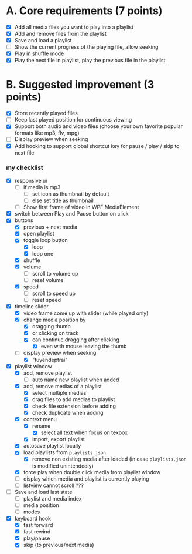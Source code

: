 # A. Core requirements (7 points)

- [x] Add all media files you want to play into a playlist
- [x] Add and remove files from the playlist
- [x] Save and load a playlist
- [ ] Show the current progress of the playing file, allow seeking
- [x] Play in shuffle mode
- [x] Play the next file in playlist, play the previous file in the playlist

# B. Suggested improvement (3 points)

- [x] Store recently played files
- [ ] Keep last played position for continuous viewing
- [x] Support both audio and video files (choose your own favorite popular formats like mp3, flv, mpg)
- [ ] Display preview when seeking
- [x] Add hooking to support global shortcut key for pause / play / skip to next file

### my checklist

- [x] responsive ui
  - [ ] if media is mp3
    - [ ] set icon as thumbnail by default
    - [ ] else set title as thumbnail
  - [ ] Show first frame of video in WPF MediaElement
  
- [x] switch between Play and Pause button on click
- [x] buttons
  - [x] previous + next media
  - [x] open playlist
  - [x] toggle loop button
    - [x] loop 
    - [x] loop one
  - [x] shuffle
  - [x] volume
    - [ ] scroll to volume up
    - [ ] reset volume
  - [x] speed
    - [ ] scroll to speed up
    - [ ] reset speed
- [x] timeline slider
  - [x] video frame come up with slider (while played only)
  - [x] change media position by 
    - [x] dragging thumb 
    - [x] or clicking on track
    - [x] can continue dragging after clicking
      - [x] even with mouse leaving the thumb
  - [ ] display preview when seeking
    - [x] "tuyendeptrai"
- [x] playlist window 
  - [x] add, remove playlist
    - [ ] auto name new playlist when added
  - [x] add, remove medias of a playlist
    - [x] select multiple medias
    - [x] drag files to add medias to playlist
    - [x] check file extension before adding
    - [x] check duplicate when adding
  - [x] context menu
    - [x] rename
      - [x] select all text when focus on texbox
    - [x] import, export playlist
  - [x] autosave playlist locally
  - [x] load playlists from `playlists.json`
    - [x] remove non existing media after loaded (in case `playlists.json` is modified unintendedly)
  - [x] force play when double click media from playlist window 
  - [ ] display which media and playlist is currently playing
  - [ ] listview cannot scroll ???
- [ ] Save and load last state
  - [ ] playlist and media index
  - [ ] media position
  - [ ] modes 

- [x] keyboard hook
  - [x] fast forward
  - [x] fast rewind
  - [x] play/pause
  - [x] skip (to previous/next media)
